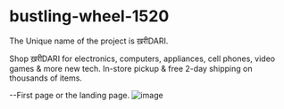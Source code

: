 # bustling-wheel-1520

The Unique name of the project is ख़रीDARI.

Shop ख़रीDARI for electronics, computers, appliances, cell phones, video games & more new tech. In-store pickup & free 2-day shipping on thousands of items.


--First page or the landing page.
![image](https://user-images.githubusercontent.com/108060013/201508940-9443eb1a-1b65-4995-bf06-85f096d0f4cf.png)
